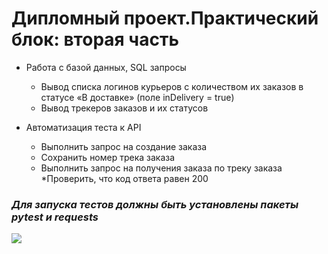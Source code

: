 # Дипломный проект.Практический блок: вторая часть

            
+ Работа с базой данных, SQL запросы
    + Вывод списка логинов курьеров с количеством их заказов в статусе «В доставке» (поле inDelivery = true)
    + Вывод трекеров заказов и их статусов

    
+ Автоматизация теста к API
    * Выполнить запрос на создание заказа
    * Сохранить номер трека заказа
    * Выполнить запрос на получения заказа по треку заказа
    *Проверить, что код ответа равен 200




### *Для запуска тестов должны быть установлены пакеты pytest и requests*

![](https://motovibe.ru/image/cache/catalog/Blog/How%20to%20choose%20an%20electric%20scooter/3-900x600.jpg)
